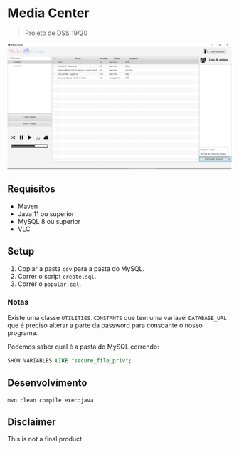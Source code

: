 # Media Center
> Projeto de DSS 19/20

![Main Page](main.PNG)

## Requisitos

- Maven
- Java 11 ou superior
- MySQL 8 ou superior
- VLC

## Setup

1. Copiar a pasta `csv` para a pasta do MySQL.
2. Correr o script `create.sql`. 
3. Correr o `popular.sql`.

### Notas

Existe uma classe `UTILITIES.CONSTANTS` que tem uma variavel `DATABASE_URL` que é preciso alterar a parte da password para consoante o nosso programa.

Podemos saber qual é a pasta do MySQL correndo:

```sql
SHOW VARIABLES LIKE "secure_file_priv";
```

## Desenvolvimento

```
mvn clean compile exec:java
```

## Disclaimer 
This is not a final product.

